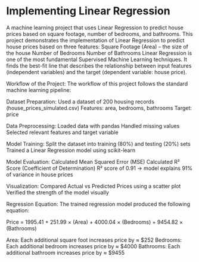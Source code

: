# Implementing Linear Regression
A machine learning project that uses Linear Regression to predict house prices based on square footage, number of bedrooms, and bathrooms. 
This project demonstrates the implementation of Linear Regression to predict house prices based on three features:
Square Footage (Area) – the size of the house
Number of Bedrooms
Number of Bathrooms
Linear Regression is one of the most fundamental Supervised Machine Learning techniques. It finds the best-fit line that describes the relationship between input features (independent variables) and the target (dependent variable: house price).

Workflow of the Project:
The workflow of this project follows the standard machine learning pipeline:

Dataset Preparation:
Used a dataset of 200 housing records (house_prices_simulated.csv)
Features: area, bedrooms, bathrooms
Target: price

Data Preprocessing:
Loaded data with pandas
Handled missing values
Selected relevant features and target variable

Model Training:
Split the dataset into training (80%) and testing (20%) sets
Trained a Linear Regression model using scikit-learn

Model Evaluation:
Calculated Mean Squared Error (MSE)
Calculated R² Score (Coefficient of Determination)
R² score of 0.91 → model explains 91% of variance in house prices

Visualization:
Compared Actual vs Predicted Prices using a scatter plot
Verified the strength of the model visually

Regression Equation:
The trained regression model produced the following equation:

Price = 1995.41 + 251.99 × (Area) + 4000.04 × (Bedrooms) + 9454.82 × (Bathrooms)

Area: Each additional square foot increases price by ≈ $252
Bedrooms: Each additional bedroom increases price by ≈ $4000
Bathrooms: Each additional bathroom increases price by ≈ $9455
